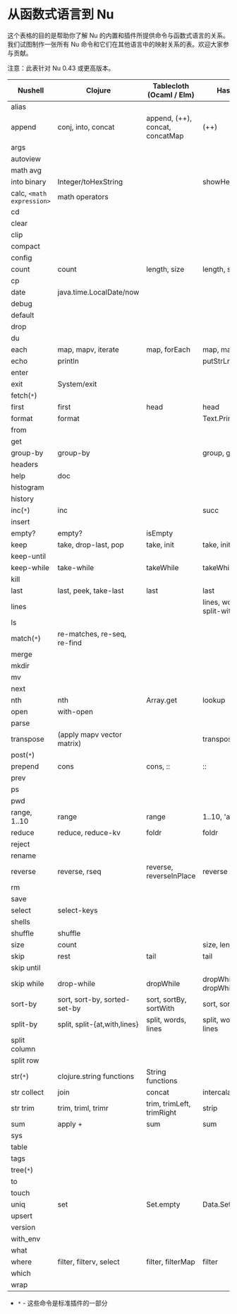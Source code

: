 # 从函数式语言到 Nu

这个表格的目的是帮助你了解 Nu 的内置和插件所提供命令与函数式语言的关系。我们试图制作一张所有 Nu 命令和它们在其他语言中的映射关系的表。欢迎大家参与贡献。

注意：此表针对 Nu 0.43 或更高版本。

| Nushell                   | Clojure                      | Tablecloth (Ocaml / Elm)        | Haskell                  |     |
| ------------------------- | ---------------------------- | ------------------------------- | ------------------------ | --- |
| alias                     |                              |                                 |                          |     |
| append                    | conj, into, concat           | append, (++), concat, concatMap | (++)                     |     |
| args                      |                              |                                 |                          |     |
| autoview                  |                              |                                 |                          |     |
| math avg                  |                              |                                 |                          |     |
| into binary               | Integer/toHexString          |                                 | showHex                  |     |
| calc, `<math expression>` | math operators               |                                 |                          |     |
| cd                        |                              |                                 |                          |     |
| clear                     |                              |                                 |                          |     |
| clip                      |                              |                                 |                          |     |
| compact                   |                              |                                 |                          |     |
| config                    |                              |                                 |                          |     |
| count                     | count                        | length, size                    | length, size             |     |
| cp                        |                              |                                 |                          |     |
| date                      | java.time.LocalDate/now      |                                 |                          |     |
| debug                     |                              |                                 |                          |     |
| default                   |                              |                                 |                          |     |
| drop                      |                              |                                 |                          |     |
| du                        |                              |                                 |                          |     |
| each                      | map, mapv, iterate           | map, forEach                    | map, mapM                |     |
| echo                      | println                      |                                 | putStrLn, print          |     |
| enter                     |                              |                                 |                          |     |
| exit                      | System/exit                  |                                 |                          |     |
| fetch(`*`)                |                              |                                 |                          |     |
| first                     | first                        | head                            | head                     |     |
| format                    | format                       |                                 | Text.Printf.printf       |     |
| from                      |                              |                                 |                          |     |
| get                       |                              |                                 |                          |     |
| group-by                  | group-by                     |                                 | group, groupBy           |     |
| headers                   |                              |                                 |                          |     |
| help                      | doc                          |                                 |                          |     |
| histogram                 |                              |                                 |                          |     |
| history                   |                              |                                 |                          |     |
| inc(`*`)                  | inc                          |                                 | succ                     |     |
| insert                    |                              |                                 |                          |     |
| empty?                    | empty?                       | isEmpty                         |                          |     |
| keep                      | take, drop-last, pop         | take, init                      | take, init               |     |
| keep-until                |                              |                                 |                          |     |
| keep-while                | take-while                   | takeWhile                       | takeWhile                |     |
| kill                      |                              |                                 |                          |     |
| last                      | last, peek, take-last        | last                            | last                     |     |
| lines                     |                              |                                 | lines, words, split-with |     |
| ls                        |                              |                                 |                          |     |
| match(`*`)                | re-matches, re-seq, re-find  |                                 |                          |     |
| merge                     |                              |                                 |                          |     |
| mkdir                     |                              |                                 |                          |     |
| mv                        |                              |                                 |                          |     |
| next                      |                              |                                 |                          |     |
| nth                       | nth                          | Array.get                       | lookup                   |     |
| open                      | with-open                    |                                 |                          |     |
| parse                     |                              |                                 |                          |     |
| transpose                 | (apply mapv vector matrix)   |                                 | transpose                |     |
| post(`*`)                 |                              |                                 |                          |     |
| prepend                   | cons                         | cons, ::                        | ::                       |     |
| prev                      |                              |                                 |                          |     |
| ps                        |                              |                                 |                          |     |
| pwd                       |                              |                                 |                          |     |
| range, 1..10              | range                        | range                           | 1..10, 'a'..'f'          |     |
| reduce                    | reduce, reduce-kv            | foldr                           | foldr                    |     |
| reject                    |                              |                                 |                          |     |
| rename                    |                              |                                 |                          |     |
| reverse                   | reverse, rseq                | reverse, reverseInPlace         | reverse                  |     |
| rm                        |                              |                                 |                          |     |
| save                      |                              |                                 |                          |     |
| select                    | select-keys                  |                                 |                          |     |
| shells                    |                              |                                 |                          |     |
| shuffle                   | shuffle                      |                                 |                          |     |
| size                      | count                        |                                 | size, length             |     |
| skip                      | rest                         | tail                            | tail                     |     |
| skip until                |                              |                                 |                          |     |
| skip while                | drop-while                   | dropWhile                       | dropWhile, dropWhileEnd  |     |
| sort-by                   | sort, sort-by, sorted-set-by | sort, sortBy, sortWith          | sort, sortBy             |     |
| split-by                  | split, split-{at,with,lines} | split, words, lines             | split, words, lines      |     |
| split column              |                              |                                 |                          |     |
| split row                 |                              |                                 |                          |     |
| str(`*`)                  | clojure.string functions     | String functions                |                          |     |
| str collect               | join                         | concat                          | intercalate              |     |
| str trim                  | trim, triml, trimr           | trim, trimLeft, trimRight       | strip                    |     |
| sum                       | apply +                      | sum                             | sum                      |     |
| sys                       |                              |                                 |                          |     |
| table                     |                              |                                 |                          |     |
| tags                      |                              |                                 |                          |     |
| tree(`*`)                 |                              |                                 |                          |     |
| to                        |                              |                                 |                          |     |
| touch                     |                              |                                 |                          |     |
| uniq                      | set                          | Set.empty                       | Data.Set                 |     |
| upsert                    |                              |                                 |                          |     |
| version                   |                              |                                 |                          |     |
| with_env                  |                              |                                 |                          |     |
| what                      |                              |                                 |                          |     |
| where                     | filter, filterv, select      | filter, filterMap               | filter                   |     |
| which                     |                              |                                 |                          |     |
| wrap                      |                              |                                 |                          |     |

- `*` - 这些命令是标准插件的一部分

